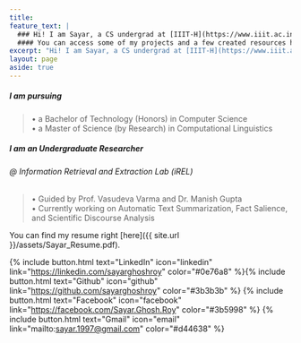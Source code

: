 ```yaml
---
title: 
feature_text: |
  ### Hi! I am Sayar, a CS undergrad at [IIIT-H](https://www.iiit.ac.in/)
  #### You can access some of my projects and a few created resources here
excerpt: "Hi! I am Sayar, a CS undergrad at [IIIT-H](https://www.iiit.ac.in/). You can access some of my projects and a few created resources here."
layout: page
aside: true
---
```


##### I am pursuing <br>

>  •  a Bachelor of Technology (Honors) in Computer Science <br>
>  •  a Master of Science (by Research) in Computational Linguistics

##### I am an Undergraduate Researcher

###### @ Information Retrieval and Extraction Lab (iREL) <br>

>  •  Guided by Prof. Vasudeva Varma and Dr. Manish Gupta <br>
>  •  Currently working on Automatic Text Summarization, Fact Salience, and Scientific Discourse Analysis

You can find my resume right [here]({{ site.url }}/assets/Sayar_Resume.pdf).

{% include button.html text="LinkedIn" icon="linkedin" link="https://linkedin.com/sayarghoshroy" color="#0e76a8" %}{% include button.html text="Github" icon="github" link="https://github.com/sayarghoshroy" color="#3b3b3b" %} {% include button.html text="Facebook" icon="facebook" link="https://facebook.com/Sayar.Ghosh.Roy" color="#3b5998" %} {% include button.html text="Gmail" icon="email" link="mailto:sayar.1997@gmail.com" color="#d44638" %}
